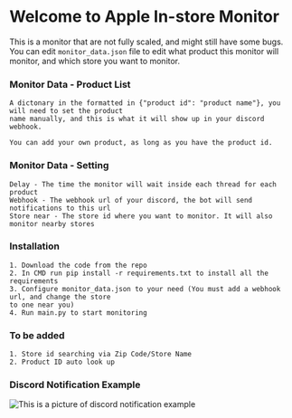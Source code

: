 # Welcome to Apple In-store Monitor

This is a monitor that are not fully scaled, and might still have some bugs. You can edit
```monitor_data.json``` file to edit what product this monitor will monitor, and which store you want to monitor.

### Monitor Data - Product List
```
A dictonary in the formatted in {"product id": "product name"}, you will need to set the product
name manually, and this is what it will show up in your discord webhook.

You can add your own product, as long as you have the product id.
```

### Monitor Data - Setting
```
Delay - The time the monitor will wait inside each thread for each product
Webhook - The webhook url of your discord, the bot will send notifications to this url
Store near - The store id where you want to monitor. It will also monitor nearby stores
```

### Installation
```
1. Download the code from the repo
2. In CMD run pip install -r requirements.txt to install all the requirements
3. Configure monitor_data.json to your need (You must add a webhook url, and change the store 
to one near you)
4. Run main.py to start monitoring
```

### To be added
```
1. Store id searching via Zip Code/Store Name
2. Product ID auto look up
```

### Discord Notification Example
![This is a picture of discord notification example](https://media.discordapp.net/attachments/895816713554235513/896186072613138502/unknown.png)
